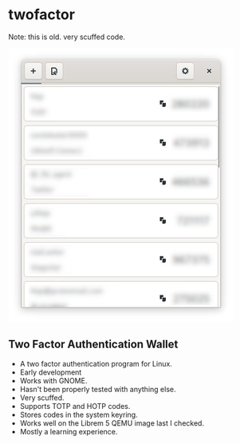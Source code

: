 # twofactor

Note: this is old. very scuffed code.

![App Screenshot](screenshot.jpg?raw=true)

## Two Factor Authentication Wallet

- A two factor authentication program for Linux.
- Early development
- Works with GNOME.
- Hasn't been properly tested with anything else.
- Very scuffed.
- Supports TOTP and HOTP codes.
- Stores codes in the system keyring.
- Works well on the Librem 5 QEMU image last I checked.
- Mostly a learning experience.
